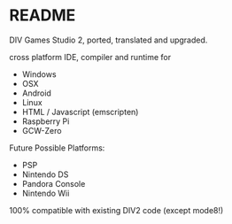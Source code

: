 # README #

DIV Games Studio 2, ported, translated and upgraded. 

cross platform IDE, compiler and runtime for

* Windows
* OSX
* Android
* Linux
* HTML / Javascript (emscripten)
* Raspberry Pi
* GCW-Zero


Future Possible Platforms:

* PSP
* Nintendo DS
* Pandora Console
* Nintendo Wii

100% compatible with existing DIV2 code (except mode8!)